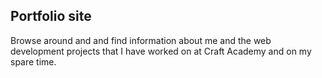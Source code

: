 ## Portfolio site
Browse around and and find information about me and the web development projects that I have worked on at Craft Academy and on my spare time.

